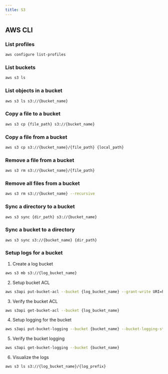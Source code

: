 ```yaml
---
title: S3
---
```


## AWS CLI
### List profiles
```bash
aws configure list-profiles
```

### List buckets
```bash
aws s3 ls
```

### List objects in a bucket
```bash
aws s3 ls s3://{bucket_name}
```

### Copy a file to a bucket
```bash
aws s3 cp {file_path} s3://{bucket_name}
```

### Copy a file from a bucket
```bash
aws s3 cp s3://{bucket_name}/{file_path} {local_path}
```

### Remove a file from a bucket
```bash
aws s3 rm s3://{bucket_name}/{file_path}
```

### Remove all files from a bucket
```bash
aws s3 rm s3://{bucket_name} --recursive
```

### Sync a directory to a bucket
```bash
aws s3 sync {dir_path} s3://{bucket_name}
```

### Sync a bucket to a directory
```bash
aws s3 sync s3://{bucket_name} {dir_path}
```

### Setup logs for a bucket
1. Create a log bucket
```bash
aws s3 mb s3://{log_bucket_name}
```
2. Setup bucket ACL
```bash
aws s3api put-bucket-acl --bucket {log_bucket_name} --grant-write URI=http://acs.amazonaws.com/groups/s3/LogDelivery --grant-read-acp URI=http://acs.amazonaws.com/groups/s3/LogDelivery
````
3. Verify the bucket ACL
```bash
aws s3api get-bucket-acl --bucket {log_bucket_name}
````
4. Setup logging for the bucket
```bash
aws s3api put-bucket-logging --bucket {bucket_name} --bucket-logging-status '{"LoggingEnabled": {"TargetBucket": "{log_bucket_name}", "TargetPrefix": "{log_prefix}/"}}'
````
5. Verify the bucket logging
```bash
aws s3api get-bucket-logging --bucket {bucket_name}
```
6. Visualize the logs
```bash
aws s3 ls s3://{log_bucket_name}/{log_prefix}
```
